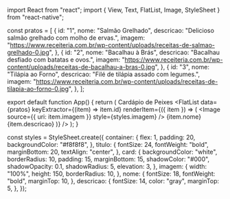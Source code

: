 import React from "react";
import { View, Text, FlatList, Image, StyleSheet } from "react-native";

const pratos = [
  {
    id: "1",
    nome: "Salmão Grelhado",
    descricao: "Delicioso salmão grelhado com molho de ervas.",
    imagem: "https://www.receiteria.com.br/wp-content/uploads/receitas-de-salmao-grelhado-0.jpg",
  },
  {
    id: "2",
    nome: "Bacalhau à Brás",
    descricao: "Bacalhau desfiado com batatas e ovos.",
    imagem: "https://www.receiteria.com.br/wp-content/uploads/receitas-de-bacalhau-a-bras-0.jpg",
  },
  {
    id: "3",
    nome: "Tilápia ao Forno",
    descricao: "Filé de tilápia assado com legumes.",
    imagem: "https://www.receiteria.com.br/wp-content/uploads/receitas-de-tilapia-ao-forno-0.jpg",
  },
];

export default function App() {
  return (
    <View style={styles.container}>
      <Text style={styles.titulo}>Cardápio de Peixes</Text>
      <FlatList
        data={pratos}
        keyExtractor={(item) => item.id}
        renderItem={({ item }) => (
          <View style={styles.card}>
            <Image source={{ uri: item.imagem }} style={styles.imagem} />
            <Text style={styles.nome}>{item.nome}</Text>
            <Text style={styles.descricao}>{item.descricao}</Text>
          </View>
        )}
      />
    </View>
  );
}

const styles = StyleSheet.create({
  container: {
    flex: 1,
    padding: 20,
    backgroundColor: "#f8f8f8",
  },
  titulo: {
    fontSize: 24,
    fontWeight: "bold",
    marginBottom: 20,
    textAlign: "center",
  },
  card: {
    backgroundColor: "white",
    borderRadius: 10,
    padding: 15,
    marginBottom: 15,
    shadowColor: "#000",
    shadowOpacity: 0.1,
    shadowRadius: 5,
    elevation: 3,
  },
  imagem: {
    width: "100%",
    height: 150,
    borderRadius: 10,
  },
  nome: {
    fontSize: 18,
    fontWeight: "bold",
    marginTop: 10,
  },
  descricao: {
    fontSize: 14,
    color: "gray",
    marginTop: 5,
  },
});
